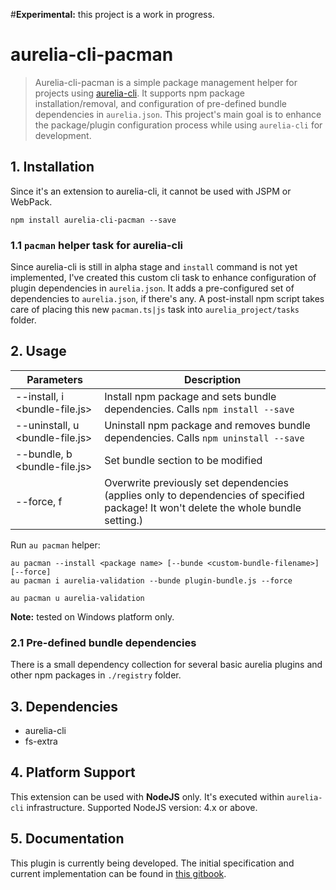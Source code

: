 #**Experimental:** this project is a work in progress.

# aurelia-cli-pacman

> Aurelia-cli-pacman is a simple package management helper for projects using [aurelia-cli](http://github.com/aurelia/cli). It supports npm package installation/removal, and configuration of pre-defined bundle dependencies in `aurelia.json`. This project's main goal is to enhance the package/plugin configuration process while using `aurelia-cli` for development.

## 1. Installation

Since it's an extension to aurelia-cli, it cannot be used with JSPM or WebPack.

```
npm install aurelia-cli-pacman --save
```

### 1.1 `pacman` helper task for aurelia-cli

Since aurelia-cli is still in alpha stage and `install` command is not yet implemented, I've created this custom cli task to enhance configuration of plugin dependencies in `aurelia.json`. It adds a pre-configured set of dependencies to `aurelia.json`, if there's any. 
A post-install npm script takes care of placing this new `pacman.ts|js` task into `aurelia_project/tasks` folder.
 
## 2. Usage
 
| Parameters | Description |
| ------------------- | ----------- |
| --install, i <bundle-file.js> | Install npm package and sets bundle dependencies. Calls `npm install --save` |
| --uninstall, u <bundle-file.js> | Uninstall npm package and removes bundle dependencies. Calls `npm uninstall --save` |
| --bundle, b <bundle-file.js> | Set bundle section to be modified |
| --force, f | Overwrite previously set dependencies (applies only to dependencies of specified package! It won't delete the whole bundle setting.) |

Run `au pacman` helper:

```
au pacman --install <package name> [--bunde <custom-bundle-filename>] [--force]
au pacman i aurelia-validation --bunde plugin-bundle.js --force

au pacman u aurelia-validation
```

**Note:** tested on Windows platform only.

### 2.1 Pre-defined bundle dependencies

There is a small dependency collection for several basic aurelia plugins and other npm packages in `./registry` folder.

## 3. Dependencies

* aurelia-cli
* fs-extra


## 4. Platform Support

This extension can be used with **NodeJS** only. It's executed within `aurelia-cli` infrastructure.
Supported NodeJS version: 4.x or above.

## 5. Documentation

This plugin is currently being developed. The initial specification and current implementation can be found in [this gitbook](https://aurelia-ui-toolkits.gitbooks.io/monterey-developer-manual/content/infrastructure/aurelia_import/initial_state.html#).

